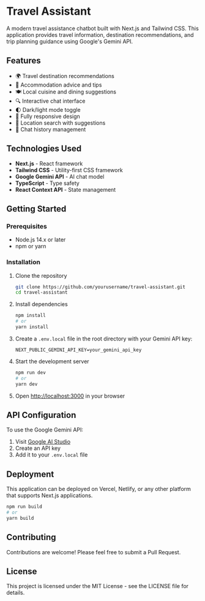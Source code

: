 # Travel Assistant

A modern travel assistance chatbot built with Next.js and Tailwind CSS. This application provides travel information, destination recommendations, and trip planning guidance using Google's Gemini API.

## Features

- 🌍 Travel destination recommendations
- 🏨 Accommodation advice and tips
- 🍽️ Local cuisine and dining suggestions
- 🔍 Interactive chat interface
- 🌓 Dark/light mode toggle
- 📱 Fully responsive design
- 🔎 Location search with suggestions
- 🔄 Chat history management

## Technologies Used

- **Next.js** - React framework
- **Tailwind CSS** - Utility-first CSS framework
- **Google Gemini API** - AI chat model
- **TypeScript** - Type safety
- **React Context API** - State management

## Getting Started

### Prerequisites

- Node.js 14.x or later
- npm or yarn

### Installation

1. Clone the repository
   ```bash
   git clone https://github.com/yourusername/travel-assistant.git
   cd travel-assistant
   ```

2. Install dependencies
   ```bash
   npm install
   # or
   yarn install
   ```

3. Create a `.env.local` file in the root directory with your Gemini API key:
   ```
   NEXT_PUBLIC_GEMINI_API_KEY=your_gemini_api_key
   ```

4. Start the development server
   ```bash
   npm run dev
   # or
   yarn dev
   ```

5. Open [http://localhost:3000](http://localhost:3000) in your browser

## API Configuration

To use the Google Gemini API:
1. Visit [Google AI Studio](https://ai.google.dev/)
2. Create an API key
3. Add it to your `.env.local` file

## Deployment

This application can be deployed on Vercel, Netlify, or any other platform that supports Next.js applications.

```bash
npm run build
# or
yarn build
```

## Contributing

Contributions are welcome! Please feel free to submit a Pull Request.

## License

This project is licensed under the MIT License - see the LICENSE file for details. 
